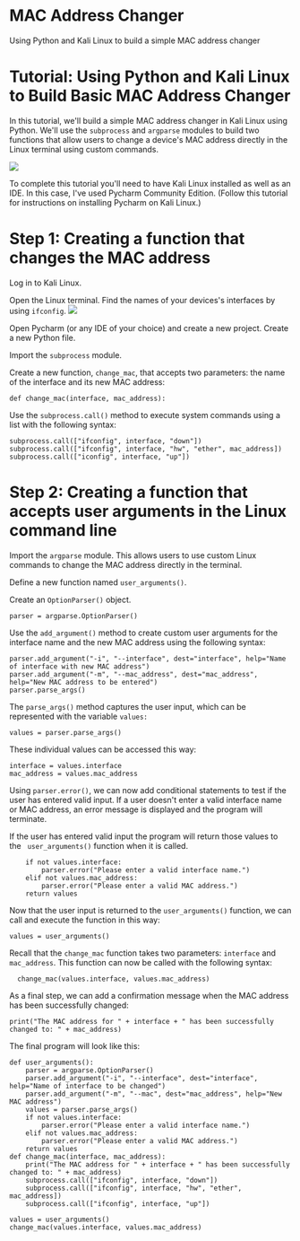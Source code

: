 # MAC Address Changer
Using Python and Kali Linux to build a simple MAC address changer

<body>
  <h1>Tutorial: Using Python and Kali Linux to Build Basic MAC Address Changer</h1>
  <p>In this tutorial, we'll build a simple MAC address changer in Kali Linux using Python. We'll use the <code>subprocess</code> and <code>argparse</code> modules to build two functions that allow users to change a device's MAC address directly in the Linux terminal using custom commands.</p>
  <img src="https://github.com/amaraphi/mac_address_changer/assets/144752187/dfdad23d-8d6a-451e-b371-4fd23ec97e3d"/>

  <p>To complete this tutorial you'll need to have Kali Linux installed as well as an IDE. In this case, I've used Pycharm Community Edition. (Follow this tutorial for instructions on installing Pycharm on Kali Linux.)</p>
  <h1>Step 1: Creating a function that changes the MAC address</h1>
  <p>Log in to Kali Linux.</p>
  <p>Open the Linux terminal. Find the names of your devices's interfaces by using <code>ifconfig</code>.
    <img src="https://github.com/amaraphi/mac_address_changer/assets/144752187/f2e3d0a9-92f8-4868-a1e2-e86b573b173c"/>
  <p>Open Pycharm (or any IDE of your choice) and create a new project. Create a new Python file.</p>
  <p>Import the <code>subprocess</code> module.</p>
  <p>Create a new function, <code>change_mac</code>, that accepts two parameters: the name of the interface and its new MAC address:</p>
  <p><code>def change_mac(interface, mac_address):</code></p>
  <p>Use the <code>subprocess.call()</code> method to execute system commands using a list with the following syntax:</p>
  
  ``` 
subprocess.call(["ifconfig", interface, "down"])
subprocess.call(["ifconfig", interface, "hw", "ether", mac_address])
subprocess.call(["iconfig", interface, "up"])
```
  <h1>Step 2: Creating a function that accepts user arguments in the Linux command line</h1>
  <p>Import the <code>argparse</code> module. This allows users to use custom Linux commands to change the MAC address directly in the terminal.</p>
  <p>Define a new function named <code>user_arguments()</code>.</p>
  <p>Create an <code>OptionParser()</code> object.</p>

  ```
parser = argparse.OptionParser()
```

  <p>Use the <code>add_argument()</code> method to create custom user arguments for the interface name and the new MAC address using the following syntax:</p>

```
parser.add_argument("-i", "--interface", dest="interface", help="Name of interface with new MAC address")
parser.add_argument("-m", "--mac_address", dest="mac_address", help="New MAC address to be entered")
parser.parse_args()
```
  <p>The <code>parse_args()</code> method captures the user input, which can be represented with the variable <code>values:</code></p>

```
values = parser.parse_args()
```
  <p>These individual values can be accessed this way:</p>

```
interface = values.interface
mac_address = values.mac_address
```
  <p>Using <code>parser.error()</code>, we can now add conditional statements to test if the user has entered valid input. If a user doesn't enter a valid interface name or MAC address, an error message is displayed and the program will terminate.</p>
  <p>If the user has entered valid input the program will return those values to the <code> user_arguments()</code> function when it is called.</p>

```
    if not values.interface:
        parser.error("Please enter a valid interface name.")
    elif not values.mac_address:
        parser.error("Please enter a valid MAC address.")
    return values
```

  <p>Now that the user input is returned to the <code>user_arguments()</code> function, we can call and execute the function in this way:</p>

```
values = user_arguments()
```
  <p>Recall that the <code>change_mac</code> function takes two parameters: <code>interface</code> and <code>mac_address</code>. This function can now be called with the following syntax:</p>

```
  change_mac(values.interface, values.mac_address)
```
  <p>As a final step, we can add a confirmation message when the MAC address has been successfully changed:</p>

```
print("The MAC address for " + interface + " has been successfully changed to: " + mac_address)
```
  <p>The final program will look like this:</p>

```
def user_arguments():
    parser = argparse.OptionParser()
    parser.add_argument("-i", "--interface", dest="interface", help="Name of interface to be changed")
    parser.add_argument("-m", "--mac", dest="mac_address", help="New MAC address")
    values = parser.parse_args()
    if not values.interface:
        parser.error("Please enter a valid interface name.")
    elif not values.mac_address:
        parser.error("Please enter a valid MAC address.")
    return values
def change_mac(interface, mac_address):
    print("The MAC address for " + interface + " has been successfully changed to: " + mac_address)
    subprocess.call(["ifconfig", interface, "down"])
    subprocess.call(["ifconfig", interface, "hw", "ether", mac_address])
    subprocess.call(["ifconfig", interface, "up"])

values = user_arguments()
change_mac(values.interface, values.mac_address)
```
</body>
